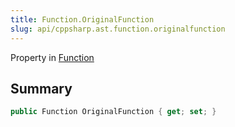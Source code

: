 ```yaml
---
title: Function.OriginalFunction
slug: api/cppsharp.ast.function.originalfunction
---
```

Property in [Function](/api/cppsharp/ast/function)

## Summary



```csharp
public Function OriginalFunction { get; set; }
```


